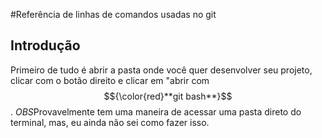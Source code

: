 #Referência de linhas de comandos usadas no git

## Introdução 

Primeiro de tudo é abrir a pasta onde você quer desenvolver seu projeto, clicar com o botão direito e clicar em "abrir com $${\color{red}**git bash**}$$. 
*OBS*Provavelmente tem uma maneira de acessar uma pasta direto do terminal, mas, eu ainda não sei como fazer isso.